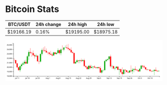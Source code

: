 # Bitcoin Stats

BTC/USDT|24h change|24h high|24h low|
|---|---|---|---|
|$19166.19|0.16%|$19195.00|$18975.18|

<img src="./chart.svg">

